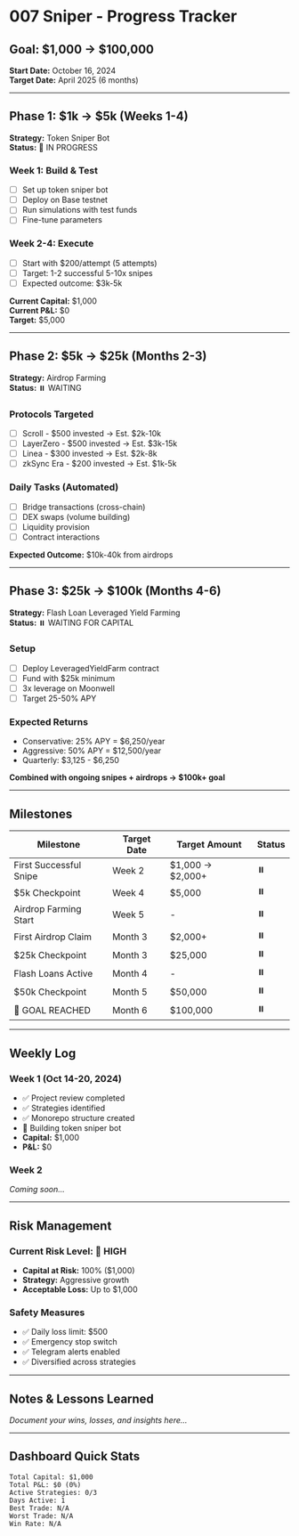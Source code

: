 # 007 Sniper - Progress Tracker

## Goal: $1,000 → $100,000

**Start Date:** October 16, 2024  
**Target Date:** April 2025 (6 months)

---

## Phase 1: $1k → $5k (Weeks 1-4)
**Strategy:** Token Sniper Bot  
**Status:** 🚧 IN PROGRESS

### Week 1: Build & Test
- [ ] Set up token sniper bot
- [ ] Deploy on Base testnet
- [ ] Run simulations with test funds
- [ ] Fine-tune parameters

### Week 2-4: Execute
- [ ] Start with $200/attempt (5 attempts)
- [ ] Target: 1-2 successful 5-10x snipes
- [ ] Expected outcome: $3k-5k

**Current Capital:** $1,000  
**Current P&L:** $0  
**Target:** $5,000

---

## Phase 2: $5k → $25k (Months 2-3)
**Strategy:** Airdrop Farming  
**Status:** ⏸️ WAITING

### Protocols Targeted
- [ ] Scroll - $500 invested → Est. $2k-10k
- [ ] LayerZero - $500 invested → Est. $3k-15k  
- [ ] Linea - $300 invested → Est. $2k-8k
- [ ] zkSync Era - $200 invested → Est. $1k-5k

### Daily Tasks (Automated)
- [ ] Bridge transactions (cross-chain)
- [ ] DEX swaps (volume building)
- [ ] Liquidity provision
- [ ] Contract interactions

**Expected Outcome:** $10k-40k from airdrops

---

## Phase 3: $25k → $100k (Months 4-6)
**Strategy:** Flash Loan Leveraged Yield Farming  
**Status:** ⏸️ WAITING FOR CAPITAL

### Setup
- [ ] Deploy LeveragedYieldFarm contract
- [ ] Fund with $25k minimum
- [ ] 3x leverage on Moonwell
- [ ] Target 25-50% APY

### Expected Returns
- Conservative: 25% APY = $6,250/year
- Aggressive: 50% APY = $12,500/year
- Quarterly: $3,125 - $6,250

**Combined with ongoing snipes + airdrops → $100k+ goal**

---

## Milestones

| Milestone | Target Date | Target Amount | Status |
|-----------|-------------|---------------|--------|
| First Successful Snipe | Week 2 | $1,000 → $2,000+ | ⏸️ |
| $5k Checkpoint | Week 4 | $5,000 | ⏸️ |
| Airdrop Farming Start | Week 5 | - | ⏸️ |
| First Airdrop Claim | Month 3 | $2,000+ | ⏸️ |
| $25k Checkpoint | Month 3 | $25,000 | ⏸️ |
| Flash Loans Active | Month 4 | - | ⏸️ |
| $50k Checkpoint | Month 5 | $50,000 | ⏸️ |
| 🎯 GOAL REACHED | Month 6 | $100,000 | ⏸️ |

---

## Weekly Log

### Week 1 (Oct 14-20, 2024)
- ✅ Project review completed
- ✅ Strategies identified
- ✅ Monorepo structure created
- 🚧 Building token sniper bot
- **Capital:** $1,000
- **P&L:** $0

### Week 2
*Coming soon...*

---

## Risk Management

### Current Risk Level: 🔴 HIGH
- **Capital at Risk:** 100% ($1,000)
- **Strategy:** Aggressive growth
- **Acceptable Loss:** Up to $1,000

### Safety Measures
- ✅ Daily loss limit: $500
- ✅ Emergency stop switch
- ✅ Telegram alerts enabled
- ✅ Diversified across strategies

---

## Notes & Lessons Learned

*Document your wins, losses, and insights here...*

---

## Dashboard Quick Stats

```
Total Capital: $1,000
Total P&L: $0 (0%)
Active Strategies: 0/3
Days Active: 1
Best Trade: N/A
Worst Trade: N/A
Win Rate: N/A
```
